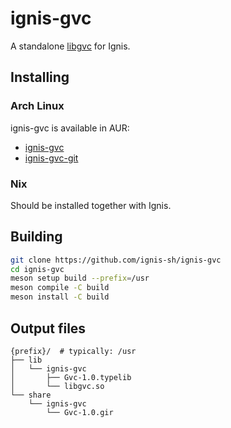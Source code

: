 # ignis-gvc

A standalone [libgvc](https://gitlab.gnome.org/GNOME/libgnome-volume-control) for Ignis.

## Installing

### Arch Linux

ignis-gvc is available in AUR:
- [ignis-gvc](https://aur.archlinux.org/packages/ignis-gvc) 
- [ignis-gvc-git](https://aur.archlinux.org/packages/ignis-gvc-git)

### Nix

Should be installed together with Ignis.

## Building

```bash
git clone https://github.com/ignis-sh/ignis-gvc
cd ignis-gvc
meson setup build --prefix=/usr
meson compile -C build
meson install -C build
```

## Output files

```
{prefix}/  # typically: /usr
├── lib
│   └── ignis-gvc
│       ├── Gvc-1.0.typelib
│       └── libgvc.so
└── share
    └── ignis-gvc
        └── Gvc-1.0.gir
```
